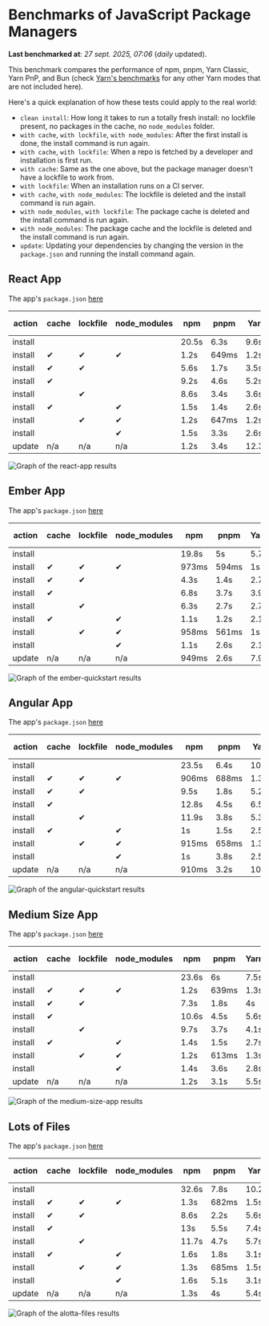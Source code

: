 # Benchmarks of JavaScript Package Managers

**Last benchmarked at**: _27 sept. 2025, 07:06_ (_daily_ updated).

This benchmark compares the performance of npm, pnpm, Yarn Classic, Yarn PnP, and Bun (check [Yarn's benchmarks](https://yarnpkg.com/benchmarks) for any other Yarn modes that are not included here).

Here's a quick explanation of how these tests could apply to the real world:

- `clean install`: How long it takes to run a totally fresh install: no lockfile present, no packages in the cache, no `node_modules` folder.
- `with cache`, `with lockfile`, `with node_modules`: After the first install is done, the install command is run again.
- `with cache`, `with lockfile`: When a repo is fetched by a developer and installation is first run.
- `with cache`: Same as the one above, but the package manager doesn't have a lockfile to work from.
- `with lockfile`: When an installation runs on a CI server.
- `with cache`, `with node_modules`: The lockfile is deleted and the install command is run again.
- `with node_modules`, `with lockfile`: The package cache is deleted and the install command is run again.
- `with node_modules`: The package cache and the lockfile is deleted and the install command is run again.
- `update`: Updating your dependencies by changing the version in the `package.json` and running the install command again.

## React App

The app's `package.json` [here](./fixtures/react-app/package.json)

| action  | cache | lockfile | node_modules| npm | pnpm | Yarn | Yarn PnP | Bun |
| ---     | ---   | ---      | ---         | --- | ---  | ---  | ---      | --- |
| install |       |          |             | 20.5s | 6.3s | 9.6s | 2.7s | 1.3s |
| install | ✔     | ✔        | ✔           | 1.2s | 649ms | 1.2s | n/a | 34ms |
| install | ✔     | ✔        |             | 5.6s | 1.7s | 3.5s | 993ms | 432ms |
| install | ✔     |          |             | 9.2s | 4.6s | 5.2s | 2.3s | 416ms |
| install |       | ✔        |             | 8.6s | 3.4s | 3.6s | 991ms | 413ms |
| install | ✔     |          | ✔           | 1.5s | 1.4s | 2.6s | n/a | 33ms |
| install |       | ✔        | ✔           | 1.2s | 647ms | 1.2s | n/a | 30ms |
| install |       |          | ✔           | 1.5s | 3.3s | 2.6s | n/a | 30ms |
| update  | n/a | n/a | n/a | 1.2s | 3.4s | 12.3s | 3.2s | 34ms |

<img alt="Graph of the react-app results" src="results/img/react-app.svg" />

## Ember App

The app's `package.json` [here](./fixtures/ember-quickstart/package.json)

| action  | cache | lockfile | node_modules| npm | pnpm | Yarn | Yarn PnP | Bun |
| ---     | ---   | ---      | ---         | --- | ---  | ---  | ---      | --- |
| install |       |          |             | 19.8s | 5s | 5.7s | 2.3s | 978ms |
| install | ✔     | ✔        | ✔           | 973ms | 594ms | 1s | n/a | 26ms |
| install | ✔     | ✔        |             | 4.3s | 1.4s | 2.7s | 869ms | 344ms |
| install | ✔     |          |             | 6.8s | 3.7s | 3.9s | 2s | 340ms |
| install |       | ✔        |             | 6.3s | 2.7s | 2.7s | 867ms | 332ms |
| install | ✔     |          | ✔           | 1.1s | 1.2s | 2.1s | n/a | 26ms |
| install |       | ✔        | ✔           | 958ms | 561ms | 1s | n/a | 24ms |
| install |       |          | ✔           | 1.1s | 2.6s | 2.1s | n/a | 23ms |
| update  | n/a | n/a | n/a | 949ms | 2.6s | 7.9s | 2.8s | 26ms |

<img alt="Graph of the ember-quickstart results" src="results/img/ember-quickstart.svg" />

## Angular App

The app's `package.json` [here](./fixtures/angular-quickstart/package.json)

| action  | cache | lockfile | node_modules| npm | pnpm | Yarn | Yarn PnP | Bun |
| ---     | ---   | ---      | ---         | --- | ---  | ---  | ---      | --- |
| install |       |          |             | 23.5s | 6.4s | 10.9s | 2.9s | 1.6s |
| install | ✔     | ✔        | ✔           | 906ms | 688ms | 1.3s | n/a | 28ms |
| install | ✔     | ✔        |             | 9.5s | 1.8s | 5.2s | 1.2s | 832ms |
| install | ✔     |          |             | 12.8s | 4.5s | 6.5s | 2.3s | 801ms |
| install |       | ✔        |             | 11.9s | 3.8s | 5.3s | 1.2s | 816ms |
| install | ✔     |          | ✔           | 1s | 1.5s | 2.5s | n/a | 27ms |
| install |       | ✔        | ✔           | 915ms | 658ms | 1.3s | n/a | 25ms |
| install |       |          | ✔           | 1s | 3.8s | 2.5s | n/a | 25ms |
| update  | n/a | n/a | n/a | 910ms | 3.2s | 10.3s | 2.8s | 33ms |

<img alt="Graph of the angular-quickstart results" src="results/img/angular-quickstart.svg" />

## Medium Size App

The app's `package.json` [here](./fixtures/medium-size-app/package.json)

| action  | cache | lockfile | node_modules| npm | pnpm | Yarn | Yarn PnP | Bun |
| ---     | ---   | ---      | ---         | --- | ---  | ---  | ---      | --- |
| install |       |          |             | 23.6s | 6s | 7.5s | 3.1s | 1.3s |
| install | ✔     | ✔        | ✔           | 1.2s | 639ms | 1.3s | n/a | 30ms |
| install | ✔     | ✔        |             | 7.3s | 1.8s | 4s | 1.1s | 468ms |
| install | ✔     |          |             | 10.6s | 4.5s | 5.6s | 2.5s | 466ms |
| install |       | ✔        |             | 9.7s | 3.7s | 4.1s | 1.1s | 451ms |
| install | ✔     |          | ✔           | 1.4s | 1.5s | 2.7s | n/a | 30ms |
| install |       | ✔        | ✔           | 1.2s | 613ms | 1.3s | n/a | 27ms |
| install |       |          | ✔           | 1.4s | 3.6s | 2.8s | n/a | 27ms |
| update  | n/a | n/a | n/a | 1.2s | 3.1s | 5.5s | 2.4s | 38ms |

<img alt="Graph of the medium-size-app results" src="results/img/medium-size-app.svg" />

## Lots of Files

The app's `package.json` [here](./fixtures/alotta-files/package.json)

| action  | cache | lockfile | node_modules| npm | pnpm | Yarn | Yarn PnP | Bun |
| ---     | ---   | ---      | ---         | --- | ---  | ---  | ---      | --- |
| install |       |          |             | 32.6s | 7.8s | 10.2s | 3.4s | 1.6s |
| install | ✔     | ✔        | ✔           | 1.3s | 682ms | 1.5s | n/a | 39ms |
| install | ✔     | ✔        |             | 8.6s | 2.2s | 5.6s | 1.3s | 699ms |
| install | ✔     |          |             | 13s | 5.5s | 7.4s | 2.9s | 700ms |
| install |       | ✔        |             | 11.7s | 4.7s | 5.7s | 1.3s | 699ms |
| install | ✔     |          | ✔           | 1.6s | 1.8s | 3.1s | n/a | 38ms |
| install |       | ✔        | ✔           | 1.3s | 685ms | 1.5s | n/a | 34ms |
| install |       |          | ✔           | 1.6s | 5.1s | 3.1s | n/a | 35ms |
| update  | n/a | n/a | n/a | 1.3s | 4s | 5.4s | 3s | 81ms |

<img alt="Graph of the alotta-files results" src="results/img/alotta-files.svg" />
